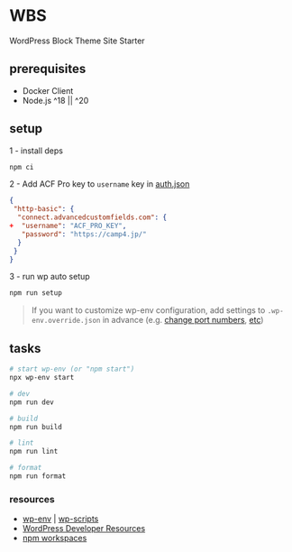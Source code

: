 # WBS

WordPress Block Theme Site Starter

## prerequisites

- Docker Client
- Node.js ^18 || ^20

## setup

1 - install deps

```sh
npm ci
```

2 - Add ACF Pro key to `username` key in [auth.json](https://www.advancedcustomfields.com/resources/installing-acf-pro-with-composer/)

```json
{
 "http-basic": {
  "connect.advancedcustomfields.com": {
+  "username": "ACF_PRO_KEY",
   "password": "https://camp4.jp/"
  }
 }
}
```

3 - run wp auto setup

```sh
npm run setup
```

> If you want to customize wp-env configuration, add settings to `.wp-env.override.json` in advance (e.g. [change port numbers](https://github.com/WordPress/gutenberg/tree/HEAD/packages/env#custom-port-numbers), [etc](https://github.com/WordPress/gutenberg/tree/HEAD/packages/env#examples))

## tasks

```sh
# start wp-env (or "npm start")
npx wp-env start

# dev
npm run dev

# build
npm run build

# lint
npm run lint

# format
npm run format
```

### resources

- [wp-env](https://github.com/WordPress/gutenberg/tree/HEAD/packages/env#readme) | [wp-scripts](https://developer.wordpress.org/block-editor/reference-guides/packages/packages-scripts/)
- [WordPress Developer Resources](https://developer.wordpress.org/)
- [npm workspaces](https://docs.npmjs.com/cli/v10/using-npm/workspaces)
